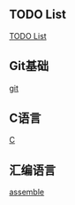 ## TODO List
[TODO List](TODO.md)

## Git基础
[git](git_tutorial/git.md)


## C语言
[C](c_language/README.md)

## 汇编语言
[assemble](assemble/README.md)


